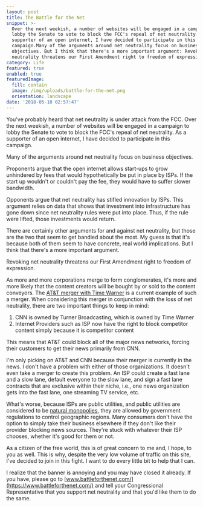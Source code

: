 ```yaml
---
layout: post
title: The Battle for the Net
snippet: >-
  Over the next weekish, a number of websites will be engaged in a campaign to
  lobby the Senate to vote to block the FCC's repeal of net neutrality. As a
  supporter of an open internet, I have decided to participate in this
  campaign.Many of the arguments around net neutrality focus on business
  objectives. But I think that there's a more important argument: Revoking net
  neutrality threatens our First Amendment right to freedom of expression.
category: Life
featured: true
enabled: true
featuredImage:
  fill: contain
  image: /img/uploads/battle-for-the-net.png
  orientation: landscape
date: '2018-05-10 02:57:47'
---
```

You've probably heard that net neutrality is under attack from the FCC. Over the next weekish, a number of websites will be engaged in a campaign to lobby the Senate to vote to block the FCC's repeal of net neutrality. As a supporter of an open internet, I have decided to participate in this campaign.

Many of the arguments around net neutrality focus on business objectives. 

Proponents argue that the open internet allows start-ups to grow unhindered by fees that would hypothetically be put in place by ISPs. If the start up wouldn't or couldn't pay the fee, they would have to suffer slower bandwidth. 

Opponents argue that net neutrality has stifled innovation by ISPs. This argument relies on data that shows that investment into infrastructure has gone down since net neutrality rules were put into place. Thus, if the rule were lifted, those investments would return. 

There are certainly other arguments for and against net neutrality, but those are the two that seem to get bandied about the most.  My guess is that it's because both of them seem to have concrete, real world implications. But I think that there's a more important argument.

Revoking net neutrality threatens our First Amendment right to freedom of expression.  

As more and more corporations merge to form conglomerates, it's more and more likely that the content creators will be bought by or sold to the content conveyors. The [AT&T merger with Time Warner](https://www.google.com/search?q=at%26t+time+warner&safe=off&source=lnms&tbm=nws&sa=X&ved=0ahUKEwiqrYvM-_vaAhXqzIMKHQgrA8IQ_AUICigB&biw=1920&bih=959) is a current example of such a merger. When considering this merger in conjunction with the loss of net neutrality, there are two important things to keep in mind:

1. CNN is owned by Turner Broadcasting, which is owned by Time Warner
2. Internet Providers such as ISP now have the right to block competitor content simply because it is competitor content

This means that AT&T could block all of the major news networks, forcing their customers to get their news primarily from CNN.  

I'm only picking on AT&T and CNN because their merger is currently in the news. I don't have a problem with either of those organizations. It doesn't even take a merger to create this problem. An ISP could create a fast lane and a slow lane, default everyone to the slow lane, and sign a fast lane contracts that are exclusive within their niche, i.e., one news organization gets into the fast lane, one streaming TV service, etc.

What's worse, because ISPs are public utilities, and public utilities are considered to be [natural monopolies](https://en.wikipedia.org/wiki/Natural_monopoly), they are allowed by government regulations to control geographic regions. Many consumers don't have the option to simply take their business elsewhere if they don't like their provider blocking news sources.  They're stuck with whatever their ISP chooses, whether it's good for them or not.

As a citizen of the free world, this is of great concern to me and, I hope, to you as well. This is why, despite the very low volume of traffic on this site, I've decided to join in this fight. I want to do every little bit to help that I can. 

I realize that the banner is annoying and you may have closed it already. If you have, please go to [www.battleforthenet.com/](https://www.battleforthenet.com/) and tell your Congressional Representative that you support net neutrality and that you'd like them to do the same.
